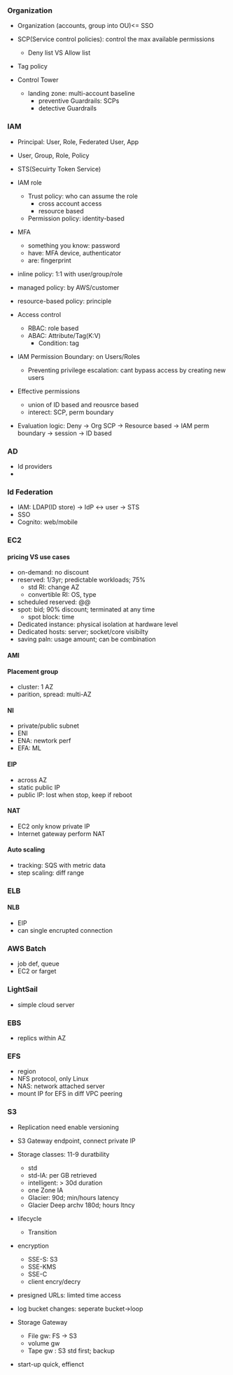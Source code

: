 
### Organization
- Organization (accounts, group into OU)<= SSO

- SCP(Service control policies): control the max available permissions
  - Deny list VS Allow list
- Tag policy

- Control Tower
  - landing zone: multi-account baseline
    - preventive Guardrails: SCPs
    - detective Guardrails

### IAM
- Principal: User, Role, Federated User, App
- User, Group, Role, Policy

- STS(Secuirty Token Service)
- IAM role
  - Trust policy: who can assume the role
    - cross account access
    - resource based
  - Permission policy: identity-based

- MFA
  - something you know: password
  - have: MFA device, authenticator
  - are: fingerprint

- inline policy: 1:1 with user/group/role
- managed policy: by AWS/customer
- resource-based policy: principle
- Access control
  - RBAC: role based
  - ABAC: Attribute/Tag(K:V)
    - Condition: tag
- IAM Permission Boundary: on Users/Roles
  - Preventing privilege escalation: cant bypass access by creating new users

- Effective permissions
  - union of ID based and reousrce based
  - interect: SCP, perm boundary

- Evaluation logic: Deny -> Org SCP -> Resource based -> IAM perm boundary -> session -> ID based

### AD
- Id providers
- 
### Id Federation
- IAM: LDAP(ID store) -> IdP <-> user -> STS
- SSO
- Cognito: web/mobile




### EC2

#### pricing VS use cases
- on-demand: no discount
- reserved: 1/3yr; predictable workloads; 75%
  - std RI: change AZ
  - convertible RI: OS, type
- scheduled reserved: @@ 
- spot: bid; 90% discount; terminated at any time
  - spot block: time
- Dedicated instance: physical isolation at hardware level
- Dedicated hosts: server; socket/core visibilty
- saving paln: usage amount; can be combination

#### AMI

#### Placement group

- cluster: 1 AZ
- parition, spread: multi-AZ

#### NI
- private/public subnet
- ENI
- ENA: newtork perf 
- EFA: ML

#### EIP
- across AZ
- static public IP
- public IP: lost when stop, keep if reboot
#### NAT

- EC2 only know private IP
- Internet gateway perform NAT

#### Auto scaling
- tracking: SQS with metric data
- step scaling: diff range


### ELB

#### NLB

- EIP
- can single encrupted connection

### AWS Batch
- job def, queue
- EC2 or farget

### LightSail
- simple cloud server





### EBS
- replics within AZ


### EFS
- region
- NFS protocol, only Linux
- NAS: network attached server
- mount IP for EFS in diff VPC peering

### S3
- Replication need enable versioning
- S3 Gateway endpoint, connect private IP
- Storage classes: 11-9 duratbility
  - std
  - std-IA: per GB retrieved
  - intelligent: > 30d duration
  - one Zone IA
  - Glacier: 90d; min/hours latency
  - Glacier Deep archv 180d; hours ltncy
- lifecycle
  - Transition
- encryption
  - SSE-S: S3
  - SSE-KMS
  - SSE-C
  - client encry/decry

- presigned URLs: limted time access
- log bucket changes: seperate bucket->loop
- Storage Gateway
  - File gw: FS -> S3
  - volume gw
  - Tape gw : S3 std first; backup 

- start-up quick, effienct







